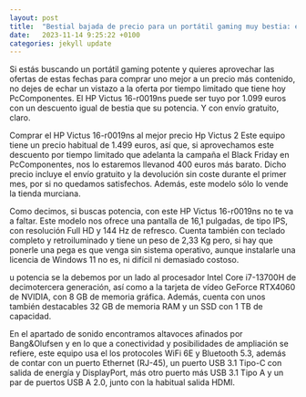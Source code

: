 ```yaml
---
layout: post
title:  "Bestial bajada de precio para un portátil gaming muy bestia: este HP te sale por 400 euros menos antes del Black Friday'"
date:   2023-11-14 9:25:22 +0100
categories: jekyll update
---
```

Si estás buscando un portátil gaming potente y quieres aprovechar las ofertas de estas fechas para comprar uno mejor a un precio más contenido, no dejes de echar un vistazo a la oferta por tiempo limitado que tiene hoy PcComponentes. El HP Victus 16-r0019ns puede ser tuyo por 1.099 euros con un descuento igual de bestia que su potencia. Y con envío gratuito, claro.

Comprar el HP Victus 16-r0019ns al mejor precio
Hp Victus 2
Este equipo tiene un precio habitual de 1.499 euros, así que, si aprovechamos este descuento por tiempo limitado que adelanta la campaña el Black Friday en PcComponentes, nos lo estaremos llevanod 400 euros más barato. Dicho precio incluye el envío gratuito y la devolución sin coste durante el primer mes, por si no quedamos satisfechos. Además, este modelo sólo lo vende la tienda murciana.

Como decimos, si buscas potencia, con este HP Victus 16-r0019ns no te va a faltar. Este modelo nos ofrece una pantalla de 16,1 pulgadas, de tipo IPS, con resolución Full HD y 144 Hz de refresco. Cuenta también con teclado completo y retroiluminado y tiene un peso de 2,33 Kg pero, si hay que ponerle una pega es que venga sin sistema operativo, aunque instalarle una licencia de Windows 11  no es, ni difícil ni demasiado costoso.

u potencia se la debemos por un lado al procesador Intel Core i7-13700H de decimotercera generación, así como a la tarjeta de vídeo GeForce RTX4060 de NVIDIA, con 8 GB de memoria gráfica. Además, cuenta con unos también destacables 32 GB de memoria RAM y un  SSD con 1 TB de capacidad.

En el apartado de sonido encontramos altavoces afinados por Bang&Olufsen y en lo que a conectividad y posibilidades de ampliación se refiere, este equipo usa el los protocoles WiFi 6E y Bluetooth 5.3, además de contar con un puerto Ethernet (RJ-45), un puerto USB 3.1 Tipo-C con salida de energía y DisplayPort, más otro puerto más USB 3.1 Tipo A y un par de puertos USB A 2.0, junto con la habitual salida HDMI.